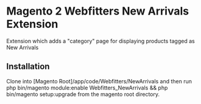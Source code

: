 # Magento 2 Webfitters New Arrivals Extension

Extension which adds a "category" page for displaying products tagged as New Arrivals

## Installation
Clone into [Magento Root]/app/code/Webfitters/NewArrivals 
and then run php bin/magento module:enable Webfitters_NewArrivals && php bin/magento setup:upgrade 
from the magento root directory.  